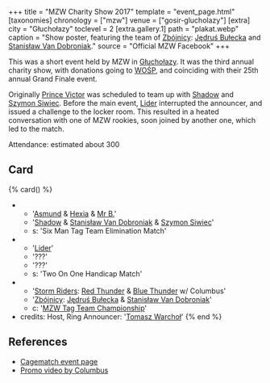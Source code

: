+++
title = "MZW Charity Show 2017"
template = "event_page.html"
[taxonomies]
chronology = ["mzw"]
venue = ["gosir-glucholazy"]
[extra]
city = "Głuchołazy"
toclevel = 2
[extra.gallery.1]
path = "plakat.webp"
caption = "Show poster, featuring the team of [Zbójnicy](@/tt/zbojnicy.md): [Jędruś Bułecka](@/w/jedrus-bulecka.md) and [Stanisław Van Dobroniak](@/w/stanislaw-van-dobroniak.md)."
source = "Official MZW Facebook"
+++

This was a short event held by MZW in [Głuchołazy](@/v/gosir-glucholazy.md). It was the third annual charity show, with donations going to [WOŚP][wosp], and coinciding with their 25th annual Grand Finale event.

Originally [Prince Victor](@/w/vic-golden.md) was scheduled to team up with [Shadow](@/w/shadow.md) and [Szymon Siwiec](@/w/szymon-siwiec.md). Before the main event, [Lider](@/w/lider.md) interrupted the announcer, and issued a challenge to the locker room. This resulted in a heated conversation with one of MZW rookies, soon joined by another one, which led to the match.

Attendance: estimated about 300

## Card

{% card() %}
- - '[Asmund](@/w/asmund.md) & [Hexia](@/w/hexia.md) & [Mr B.](@/w/mr-b.md)'
  - '[Shadow](@/w/shadow.md) & [Stanisław Van Dobroniak](@/w/stanislaw-van-dobroniak.md) & [Szymon Siwiec](@/w/szymon-siwiec.md)'
  - s: 'Six Man Tag Team Elimination Match'
- - '[Lider](@/w/lider.md)'
  - '???'
  - '???'
  - s: 'Two On One Handicap Match'
- - '[Storm Riders](@/tt/storm-riders.md): [Red Thunder](@/w/red-thunder.md) & [Blue Thunder](@/w/blue-thunder.md) w/ Columbus'
  - '[Zbójnicy](@/tt/zbojnicy.md): [Jędruś Bułecka](@/w/jedrus-bulecka.md) & [Stanisław Van Dobroniak](@/w/stanislaw-van-dobroniak.md)'
  - c: '[MZW Tag Team Championship](@/c/mzw-tag-team-championship.md)'
- credits:
    Host, Ring Announcer: '[Tomasz Warchoł](@/w/tomasz-warchol.md)'
{% end %}

## References

* [Cagematch event page](https://www.cagematch.net/?id=1&nr=168203)
* [Promo video by Columbus](https://youtu.be/appRB3SR-f0)

[wosp]: https://en.wikipedia.org/wiki/Great_Orchestra_of_Christmas_Charity
